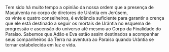 ﻿Tem sido há muito tempo a opinião da nossa ordem que a presença de Maquiventa no corpo de diretores de Urântia em Jerúsem, <br />os vinte e quatro conselheiros, é evidência suficiente para garantir a crença que ele está destinado a seguir os mortais de Urântia no esquema de progressão e ascensão do universo até mesmo ao Corpo da Finalidade do Paraíso. Sabemos que Adão e Eva estão assim destinados a acompanhar seus companheiros da Terra na aventura ao Paraíso quando Urântia se tornar estabelecida em luz e vida.